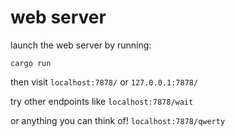 # web server

launch the web server by running:

```
cargo run
```

then visit `localhost:7878/` or `127.0.0.1:7878/`

try other endpoints like `localhost:7878/wait`

or anything you can think of! `localhost:7878/qwerty`
